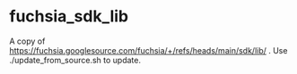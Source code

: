 # fuchsia_sdk_lib
A copy of https://fuchsia.googlesource.com/fuchsia/+/refs/heads/main/sdk/lib/ . Use ./update_from_source.sh to update.
